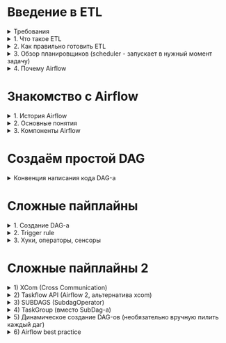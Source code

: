 # Введение в ETL 

<details>
<summary>Требования</summary>
  
- Базовый уровень Python
- Здравый смысл
- Понимание проектирования DWH - Data Warehouse, инструментов для реализации ETL (чтобы правильно забирать данные или складывать в хранилище)
</details>

<details>
<summary>1. Что такое ETL</summary>

- Это перенос данных из одного или нескольких источников в большое хранилище данных
- Когда необходимо внедрить ETL? Если бизнес состоит из многих частей (АБС, СРМ, ПРМ, Терминалы, ИБ, ПРО, МОБИ,...) и есть связи между ними и их БД в разных местах
- Когда не обязательно внедрять ETL? Если бизнес состоит из 1-3 небольших частей, записей мало
  
Расшифровка аббревиатуры ETL:
- **E**xtract - извлечение (из CSV, DB Table, API…)
- **T**ransform - преобразование (с помощью Python удаление дубликатов, изменение форматов…)
- **L**oad - загрузка (insert в DWH)

- Порядок действий соответсвует порядку букв в аббревиатуре: 1 - E, 2 - T, 3 - L. Минус такого порядка в том, что при неправильном преобразовании сырых данных приходится заново извлекать эти данные.
- Поэтому в некоторых случаях порядок ETL меняют на ELT - сначала извлекают сырые данные, потом загружают их в хранилище и в конце преобразовывают в нужный формат. При таком подходе, если будут ошибки в преобразовании, то сырые данные не надо заново извлекать, достаточно обращаться в хранилище, что экономит время и ресурсы.
- Когда говорят "ETL", то имеют ввиду либо ETL, либо ELT, когда говорят "ELT", то точно имеют ввиду ELT
</details>

<details>
<summary>2. Как правильно готовить ETL</summary>
  
    1. Принципы построения ETL
        1. Простой и чистый код
        2. Единообразные пайплайны (пайплайн - этапы работы с данными, забор, загрузка, преобразование)
        3. Время выполнения пайплайна (если долго, то что-то не так)
        4. Меньше сетевого трафика (экономия ресурсов)
        5. Работа с репликой (чтобы не нагружать основной БД)
        6. Оптимизация забора (запроса) данных
        7. Партицирование
        8. Инкрементальный пересчет витрин (снепшоты, не обязательно каждый раз пересчитывать данные с самого начала)
        9. Загрузка всего без ограничений (сырые данные из источников)
        10. Избавляться от неактуального (аудит пайплайнов - оставлять только нужные)
        11. Идемпотентность
        12. Аудиторский след (сырые данные хранить в DWH, чтобы в случае ошибки заново на месте пересчитать (ELT))
    2. Будьте готовы
        1. Отсутствие целостности (данные в источниках не всегда идеальны, мелкие несоответствия будут)
        2. Сетевые проблемы (идемпотентность должно решать эту проблему)
        3. Незапланированные изменения (в БД или АПИ, когда разработчики проектов не сообщают дата-инженеру об изменениях) 
        4. Пайплайны будут задерживаться (акции продукта, заполнение памяти, ...), необходимо контролировать важные пайплайны
        5. Данные из разных системах противоречивы (для одной записи одна система хранит - дни, другая - сумму, другая - сумму фрода)
</details>

<details>
<summary>3. Обзор планировщиков (scheduler - запускает в нужный момент задачу)</summary>
  
    1. CRON
        1. «+» Максимально простой, «-» максимально простой
    2. Jenkins/gitlab CI
        1.  Предназначено больше для. CI/CD
    3. Написать свой (google, yandex,...)
    4. Платные - дорогие, нет доступа к коду, есть поддержка, визуальный редактор
    5. Опен сорс - бесплатно, можно посмотреть код, можно контрибютить, риск ошибок в коде (Apache Oozie, NiFi, Luigi, Airflow (Python); Talend (Java)) 
</details>

<details>
<summary>4. Почему Airflow</summary>
  
    1. Open source
    2. Отличная документация
    3. Простой код на Python 
    4. Удобный UI
    5. Алертинг и мониторинг
    6. Интеграция с основными источниками
    7. Кастомизация
    8. Масштабирование (докер, кластеры)
    9. Большое комьюнити
</details>

# Знакомство с Airflow

<details>
<summary>1. История Airflow</summary>

    1. Октябрь 2014 - создание Airflow в Airbnb (Open source)
    2. Март 2016 - передали в Apache Incubator 
    3. Январь 2019 - top-level проект 
    4. Конец 2020 - Airflow 2.0
</details>
<details>
<summary>2. Основные понятия</summary>
  
    1. DAG (Directed Acyclic Graph) - однонаправленный ацикличный (без циклов) граф, то есть всегда будет один конечный результат
        1. Каждая вершина - одна задача (Task)
        2. Рёбра - зависимости между Task-ами
        3. Task
            1. Сущность Operator - выполняет конкретную задачу
            2. Сущность Sensor (вид Task-a, специальный тип Operator-а) - дожидается выполнения события
            3. Сначала запускается Task, не имеющий предшественников, после его отработки выполняются те Task-и, которые зависят от предыдущего, до тех пор пока не доходят до последнего
            4. Task-и объединяются в DAG по смыслу (Task1 - ждём появление записи, Task2 - забираем к себе, Task3 - преобразовываем, Task4 - отправляем уведомление о выполнении DAG-a)
            5. DAG-ов может быть очень много
            6. Task-и время от времени  падают (по какой-то причине), после падения Task переходит в состояние «RETRY», перезапускается (по умолчанию 3 раза). После 3-ей безуспешной попытки переходит в состояние «FAILED», а последующие за ним Task-и в состояние «UPSTREAM-FAILED», потом сам DAG переходит в состояние «FAILED», об этом получаем уведомление или видим в UI
        4. После объявления DAG-а можем поставить его на расписание (под капотом Airflow работает CRON), можем использовать alias-ы для указывание времени типа @none, @once, @daily
</details>
<details>
<summary>3. Компоненты Airflow</summary>
  
    1. Webserver (Страница Airflow)
        1. Показывает внешний вид DAG-ов (берёт данные из DAG Directory)
        2. Показывает статусы выполнения DAG-ов (берёт данные из Metadata)
        3. Есть кнопки перезапуска, отладки
        
    2. Scheduler (Планировщик)
        1. По умолчанию 1 раз в минуту анализирует DAG-и (DAG Directory)
        2. Создаёт DAG Run (экземпляр DAG-а) в момент когда должен запуститься DAG (DAG Run имеет параметром «execution_date» - начала предыдущего периода (если запуск 15 сентября, то значение будет 14-ое))
        3. Создаёт Task Instance - каждый Task генерируется в отдельный Task Instance и этот instance привязывается к DAG-у, для них тоже прокидывается «execution_date»
        4. Ставит Task-и в очередь
        5. Для выполнения активных Task-ов планировщик (scheduler) использует указанный у нас в настройках «executor»
    3. Executor (Исполнитель Task Instance-а)
        1. Механизм с помощью которого запускаются Task Instance-ы
        2. Работает в одной связке с планировщиком, то есть когда запускаете процесс планировщика, executor запускается в том же самом процессе
        3. Категории 
            1. Локальные (исполняются на той же машине, на котором есть Scheduler)
                1. SequentialExecutor - последовательно запускает задачи и на время их выполнения приостанавливает планировщик, другие задачи не ставятся в очередь, что неудобно (по умолчанию Airflow подсказывает заменить его на хотя бы LocalExecutor)
                2. LocalExecutor - на каждую задачу запускает отдельный процесс, позволяет параллельно запускать столько задач, сколько позволяет генерировать машина. Тоже не рекомендуется на проде, так как низкоустойчив - если машина остановится, то и планировщик остановится и в конце Airflow остановится 
                3. DebugExecutor - нужен только для того, чтобы запускать DAG-и из среды разработки
            2. Нелокальные (могут запускать таски удаленно, Scheduler на другой машине)
                1. CeleryExecutor
                    1. Может иметь несколько Worker-ов на разных машинах, требует дополнительные настройки брокер-сообщений (Redis, RabbitMQ)
                    2. Позволяет масштабировать Airfow подключением нового Worker-а
                    3. При подключении нового Worker-а часть задач переходят к нему, если с одним Worker-ом что-то пошло не так, то эта задача переадресует на другие работающие Worker-ы
                2. DaskExecutor (делает тоже самое что и CeleryExecutor только библиотекой Dask)
                3. KubernetesExecutor - на каждый Task Instance запускает новый Worker на отдельном pod-e в k8. «+» Появляется динамическое распределение ресурсов, «-» - необходимо уметь поднять и настроить k8
                4. CeleryKubernetesExecutor - одновременно держит 2 executor-a и, в зависимости от Task-а (а именно, параметра queue в Task-e), выполняется либо 1-ым, либо 2-ым executor-ом
                5. Custom
    4. Worker (Обработчик задач)
            1. Процесс, в котором исполняются задачи
            2. В зависимости от executor-а может быть запущен локально на той же машине что и scheduler или на другой машине
    5. METADATA DATABASE (Информация о состоянии всех пайплайнов)
            1. DAG (Инфо об абстрактном DAG-е)
            2. DAG Run (Инфо о конкретных запусках DAG-a - DAG Run-ов)
            3. Task Instance (Инфо когда запустился, как завершился, сколько попыток,…)
            4. Variable (Глобальные переменные)
            5. Connection (Связи с БД, API, ...)
            6. XCom
            7. ….
</details>

# Создаём простой DAG

<details>
<summary>Конвенция написания кода DAG-а</summary>
  
```
1. Создаём питоновский файл dag_name.py
2. Составление кода DAG-а в dag_name.py:
    1. "Шапка описание" - комментарии про то что делает DAG
    2. Импорт необходимых библиотек
		from airflow import DAG
		from airflow.utils.dates import days_ago
		import logging

		from airflow.operators.dummy_operator import DummyOperator
		from airflow.operators.bash import BashOperator
		from airflow.operators.python_operator import PythonOperator

    3. Тело кода DAG-а  
      
      DEFAULT_ARGS = {
        ’start_date’: days_ago(2), # 2 instance-а    
        ‘owner’: ‘abubakr’,    
        ‘poke_interval’: 600 
      }

      with DAG(    
        ‘dag_name’,    
        schedule_interval=‘@daily’,      
        default_args=DEFAULT_ARGS,    
        max_active_runs=1, # 1 Task Instance может быть в активном (running) состоянии     
        tags=[‘dag_tag1’, ‘dag_tag2’] 
      ) as dag:      
        dummy = DummyOperator(task_id=‘dummy’)      
        echo_ds = BashOperator(        
          task_id=‘echo_ds’,        
          bash_command=‘echo {{ ds }}’        
          dag=dag     
        )      
        
        def hello_world_func():         
          logging.info(‘Hello world’)      
        hello_world = PythonOperator(        
          taks_id=‘hello_world’,        
          python_callable=hello_world_func,        
          dag=dag     
        )      
        dummy >> [echo_ds, hello_world]


Документацию DAG-a можно добавить как: 

dag.doc_md = __doc__
dag_name.doc_md

```
</details>


# Сложные пайплайны

<details>
<summary>1. Создание DAG-a</summary>

    1. Способы создания  DAG-a:
        1. Создание переменной класса DAG (dag_name=DAG(…)). Каждый созданный Task надо привязывать к созданному DAG-у (внутри Task-a в параметр dag присваивать переменную DAG: dag=dag_name)  	
	dag_name = DAG(   
		"owner_name",    
		schedule_interval='@daily',    
  		default_args=DEFAULT_ARGS,    
    		max_active_runs=1,    
      		tags=['tag1', 'tag2'] 
	)
	
	wait_until_6am = TimeFeltaSensor(    
 		task_id='wait_until6am',    
   		delta=timedelta(seconds=6*60*60), # 6 часов    
     		dag=dag_name 
     	) 

      
        2. Создание переменной класса DAG через контекстный менеджер (with DAG(…)). DAG автоматически назначается Task-ам внутри контекста (не надо привязывать каждый Task отдельно как в пункте 1.1.1)  
	with DAG(    
 		dag_id='some_id',    
   		schedule_interval='@daily',    
     		default_args=DEFAULT_ARGS,    
       		max_active_runs=1,    
	 	tags=['tag1', 'tag2']    
   	) as dag_name:         
    		wait_until_6am = TimeFeltaSensor(       
      			task_id='wait_until6am',       
	 		delta=timedelta(seconds=6*60*60), # 6 часов    
    		) 
      
        3. Создание DAG-a с помощью декоратора, набрасываем функцию со списком Task-ов внутри, оборачиваем его в декоратор и таким образом получаем переменную класса DAG,  переменную присваиваем глобальной области видимости  (необходимо знать декораторы в Python)  
	
 	@dag(    
  		start_date=days_ago(2),    
    		dag_id='some_id',    
      		schedule_interval='@daily',   
		default_args=DEFAULT_ARGS,    
  		max_active_runs=1,    
    		tags=['tag1', 'tag2']    
    	)  
     	
      	def generate_dag():     
       		wait_until_6am = TimeFeltaSensor(        
	 		task_id='wait_until6am',        
    			delta=timedelta(seconds=6*60*60), # 6 часов     
       		)  
	 
  	dag = generate_dag()  
   
    2. default_args = {    
    	'owner': 'owner_name',    
     	'queue': 'queue_name', # очередь, в которую становится Task    
      	'pool': 'user_pool',    
       	'email': ['name@example.com'],    
	'email_on_failure': False,    
 	'email_on_retry': False,    
  	'depends_on_past': False, # Task в данной DAG Instance будет запущен только в тот момент, когда этот же Task в предыдущем (за предыдущий период) DAG Instanc-e уже был отработан    
   	'wait_for_downstream': False, # Task ждёт окончание работы всех Task-ов, зависящих от этого     
    	'retries': 3,    
     	'retry_delay': timedelta(minutes=5),    
      	'priority_weight': 10,    
       	'start_date': detetime(2024, 1, 1),    
	'end_date': detetime(2026, 1, 1),    
 	'sla': timedelta(hours=2),    
  	'execution_timeout': timedelta(seconds=300),    
   	'on_failure_callback': some_function,    
    	'on_success_callback': some_other_function,    
     	'on_retry_callback': another_function,    
      	'sla_miss_callback': yet_another_function,    
       	'trigger_rule': 'all_success', 
	}

</details>

<details>
<summary>2. Trigger rule</summary>

    В каком  состоянии должны быть предыдущие Task-и, чтобы Task который от них зависит сработал, по умолчанию all_success
    1. all_success
    2. all_failed
    3. all_done (все предыдущие Task-и должны перейти в одно из этих состояний: SUCCESS, SKIPPED, FAILED, UPSTREAM_FAILED)
    4. one_failed (хотя бы один из предыдущих Task-ов перейдёт в состояние FAILED)
    5. one_success (хотя бы один из предыдущих Task-ов перейдёт в состояние SUCCESS)
    6. none_failed
    7. none_failed_or_skepped
    8. none_skipped
    9. dummy (в любом случае должен сработать)
</details>

<details>
<summary>3. Хуки, операторы, сенсоры</summary>

    1. Хуки - интерфейс для соединения, в нём скрывается low-level код для работы с источником
        1. CONNECTIONS (нужны для системного управления параметрами подключения к различным системам). У каждого connection-a есть свой уникальный ключ - conn_id, их можно использовать напрямую или через хуки.  
		Пример через хуки:  
		from airflow.hooks 
		import BaseHook import logging 
	
		logging.info(BaseHook.get_connection('conn_id').password)

        2. Hooks:
            1. S3Hook
            2. DockerHook
            3. HDFSHook
            4. HttpHook
            5. MsSqlHook
            6. MySqlHook
            7. OracleHook
            8. PigCliHook
            9. PostgresHook
            10. SqliteHook
    2. Операторы - параметризуемые шаблоны для Task-ов
        1. BashOperator
        2. PythonOperator
        3. EmailOperator
        4. PostgresOperator
        5. MySqlOperator
        6. MsSqlOperator
        7. HiveOperator
        8. SImpleHttpOperator
        9. SlackAPIOperator
        10. PrestoToMySqlOperator
        11. TriggerDagRunOperator
    3. Сенсоры - ожидают момента наступления какого-либо события
        1. Параметры
            1. timeout - время в секундах, прежде чем сенсор перейдёт в состояние FAILED
            2. soft_fail (bool) - при FAILED-е сенсор переходит в состояние SKIPPED
            3. poke_interval - время в секундах между попытками, в которые сенсор будет выяснять отработало ли событие 
            4. mode (либо poke, либо reschedule) - poke держит worker активным, а reschedule  даёт возможность снижать нагрузку, давая возможность не держать активно worker и освобождать
        2. Sensors
            1. ExternalTaskSensor - логически связывает меджу собой DAG-и 	
	    
     	is_payments_done = ExternalTaskSensor( 		
      		task_id="is_payments_done", 		
		external_dag_id='load_payments', 		
  		external_task_id='end', 		
    		timeout=600, 		
      		allowed_states=['success'], 		
		failed_states=['failed', 'skepped'], 		
  		mode="reschedule" 	
    	)
        
	    2. SqlSensor - дожидается когда в результатах запроса возвращается хотя бы 1 строка
            3. TimeDeltaSensor 
            4. HdfsSensor
            5. PythonSensor
            6. DayOfWeekSensor
        3. Branching [Ветвление](https://bigdataschool.ru/blog/branching-in-dag-airflow-with-operators.html)
            1. BranchPythonOperator 
	    Функция, поверх которой работает BranchPythonOperator должна вернуть названия одного/нескольких Task-ов, которые начнут работать после завершения этого Task-а, все которые не будут упомянуты в выводе этой функции перейдут в состояние SKEPPED и пропустятся. Если функция ничего не вернёт (None), то у нас пропустятся все  Task-и, которые зависят от этого Task-a  
     
	Пример:  
     	
      def select_random_func():    
		return random.choice(['task_1', 'task_2', 'task_3'])  
     
     start = DummyOperator(task_id='start')  
     
     select_random = BranchPythonOperator(    
     	task_id='select_random',    
      	python_callable=select_random_func 
     )  
     
     task_1 = DummyOperator(task_id='task_1') 
     task_2 = DummyOperator(task_id='task_2') 
     task_3 = DummyOperator(task_id='task_3')  
     
     start >> select_random >> [task_1, task_2, task3] 
            
	    2. ShortCircuitOperator - возвращает bool  def is_weekend_func(execution_dt):    
     
     exec_day = datetime.strptime(execution_dt, '%Y-%m-%d').weekday()    
     	return exec_day in [5, 6]  
     weekend_only = ShortCircuitOperator(    
     	task_id='weekend_only',    
      	python_callable=is_weekend_func,    
       	op_kwargs={'execution_dt': '{{ ds }}'} 
     )  
     
     some_task = DummyOperator(task_id='some_task')  
     
     start >> weekend_only >> some_task 
     
	3. BranchDateTimeOperator
        4. Шаблоны Jinja
            1. Шаблонизация (templates) {{ execution_date }}, {{ ds }}, {{ conf }}
            2. Macros  
	    	macros.datetime 
      		macros.timedelta 
		macros.time 
  		macros.uuid 
    		macros.random   
      
      Примеры: 
      	'{{ macros.datetime.now() }}' 
       	'{{ execution_date - macros.timedelta(days=5) }}'   
	
 	Можно создавать пользовательские макросы
  
        5. Аргументы для PythonOperator 
	- op_args 
 	- op_kwargs 
  	- templates_dict 
   	- provide_context
    
</details>

# Сложные пайплайны 2
<details>

<summary>1) XCom (Cross Communication)</summary>

	Способ общения Task-ов между собой, по умолчанию Task-и изолированы друг от друга
	Иногда надо передать результат работы одного таска в другой, где может применяться xcom
	Параметры xcom - dag_id, task_id, key

	Методы: 
	xcom_push - передаёт параметры в другой Task
	xcom_pull - забирает параметры из другого Task-а

	xcom передаёт не большие данные
	в Airflow 2 можете написать свой бэкенд и передавать любой размер

	Примеры: явный и неявный способ передачи  	
	
 	def explicit_push_func(**kwargs): # явный
		kwargs['ti'].xcom_push(value='Hello world', key='hi')
	
	def implicit_push_func(): # неявный
		return 'Some string from function'

	explicit_push = PythonOperator( 		
 		task_id='explicit_push',
		python_callable=explicit_push_func,
		provide_context=True 	)

	implicit_push = PythonOperator(
		task_id='implicit_push',
		python_callable=implicit_push_func
	)

	------------------------------------------

	Способы чтения 

	def print_both_func(**kwargs): 		
 		logging.info('---------------')
		logging.info(kwargs['ti'].xcom_pull(task_ids='explicit_push', key='hi')) # через xcom_pull
		logging.info(kwargs['templates_dict']['implicit']) # через  jinja
		logging.info('---------------')

	print_both = PythonOperator(
		task_id='print_both',
		python_callable=print_both_func,
		templates_dict={'implicit': '{{ ti.xcom_pull(task_ids="implicit_push") {}}'},
		provide_context=True
	)
</details>
<details>

<summary>2) Taskflow API (Airflow 2, альтернатива xcom)</summary>

	Каждый таск взаимодействуют друг с другом напрямую - результат работы одного  таска является входными параметрами для второго таска, а результат 2-го таска входные параметры 3-ьего таска

	Пример:
		
	@dag(
		default_args=DEFAULT_ARGS,
		schedule_interval='@daily',
		tags=['tag_1']   	) 
	
	def some_taskflow():
		
		@task
		def list_of_nums():
			return [1, 2, 3, 4, 5]
		
		@task
		def sum_nums(nums: list):
			return sum(nums)

		@task
		def print_sum(total: int):
			logging.info(str(total))

		print_sum(sum_nums(list_of_nums()))

	some_taskflow_dag = some_taskflow()

</details>

<details>

<summary>3) SUBDAGS (SubdagOperator)</summary>


	def subdag(parent_dag_name, child_dag_name, args):
		dag_subdag = DAG(
			dag_id=f'{parent_dag_name}.{child_dag_name}',
			default_args=args,
			start_date=days_ago(2),
			schedule_interval="@daily",
		)

		for i in range(5):
			DummyOperator(
				task_id=f'{child_dag_name}-task-{i+1}',
				default_args=args,
				dag=subdag,
			)
		
		return dag_subdag

	----------------------------------------------
		
	 Основной DAG: 

	with DAG(
			DAG_NAME,
			schedule_interval='@daily',
			default_args=DEFAULT_ARGS,
			max_active_runs=1,
			tags=['tag_1'],
		) as dag:
		
		start = DummyOperator(task_id='start')
		dummy = DummyOperator(task_id='dummy')	
		end = DummyOperator(task_id='end')

		section_1 = SubDagOperator(
			task_id='section-1',
			subdag=subdag(DAG_NAME, 'section-1', DEFAULT_ARGS),
		)

		section_2 = SubDagOperator(
			task_id='section-2',
			subdag=subdag(DAG_NAME, 'section-2', DEFAULT_ARGS),
		)

		start >> section_1 >> dummy >> section_2 >> end


	- Расписание у дага и сабдага должны совпадать
	- Название сабдагов: parent.child
	- Состояние сабдага и таска SubDagOperator независимы
	- По возможности избегайте сабдаги (сырая концепция, состояние сабдага нестабилен, в Airflow 3 хотят от него избавиться)

</details>

<details>

<summary>4) TaskGroup (вместо SubDag-a)</summary>

	with DAG(
		'some_taskgroup',
		schedule_args=DEFAULT_ARGS,
		max_active_runs=1,
		tags=['tag_1']
		) as dag:
		
		start = DummyOperator(task_id='start')

		with TaskGroup(group_id='group1') as tg1:
			for i in range(5)
				DummyOperator(task_id=f'task-{i+1}')
		
		dummy = DummyOperator(task_id='dummy')	

		with TaskGroup(group_id='group2') as tg2:
			for i in range(5)
				DummyOperator(task_id=f'task-{i+1}')
		
		end = DummyOperator(task_id='end')

		start >> tg1 >> dummy >> tg2 >> end

	Чем много тасков группировать, сначала необходимо подумать "может сделать несколько DAG-ов вместо одного с большим количеством Task-ов в TaskGroup"  
 </details>

 <details>
 <summary>5) Динамическое создание DAG-ов (необязательно вручную пилить каждый даг)</summary>

	Требования
	- Скрипты должны находиться в DAG_FOLDER
	- dag в globals()
	
	Варианты
	- Статичная генерация нескольких одинаковых дагов (конструктор дага)
	- Генерация дага из глобальных переменных/соединений 
	- Генерация дага на основе json/yaml-файла. Автопилот - скрипт, который из json-а генерирует даги (этот вариант рекомендуется в курсе)

</details>

<details>

<summary>6) Airflow best practice</summary>

	- Сохраняйте идемпотентность
	- Не храните пароли в коде (есть connecion-ы)
	- Не храните файлы локально (Worker-ов несколько и файл на другой машине), вместо этого храните в S3, HDFS,...
	- Убирайте лишний код вернего уровня
		- Всю логику переносите в код таска
	- Не используйте переменные Airflow 
		- Загружайте переменные из Jinja
		- Загружайте переменные внутри таска
		- Используйте переменные окружения

</details>
